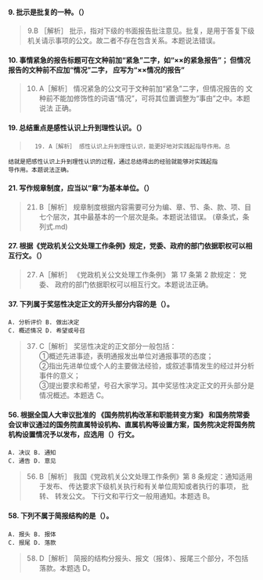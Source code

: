 #### 9. 批示是批复的一种。（）
>   9.B ［解析］ 批示，指对下级的书面报告批注意见。批复，是用于答复下级
    机关请示事项的公文。故二者不存在包含关系。本题说法错误。

#### 10. 事情紧急的报告标题可在文种前加“紧急”二字，如“××的紧急报告”； 但情况报告的文种前不应加“情况”二字， 应写为“××情况的报告”
>   10. A［解析］ 情况紧急的公文可于文种前加“紧急”二字，但情况报告的
    文种前不能加修饰性的词语“情况”，可将其位置调整为“事由”之中。本题说法
    正确。

#### 19. 总结重点是感性认识上升到理性认识。（）
>       19. A［解析］ 感性认识上升到理性认识，能更好地对实践起指导作用。总
    结就是把感性认识上升到理性认识的过程，通过总结得出的经验就能够对实践起指
    导作用。本题说法正确。

#### 21. 写作规章制度，应当以“章”为基本单位。（）
>   21. B［解析］ 规章制度根据内容需要可分为编、章、节、条、款、项、目
    七个层次，其中最基本的一个层次是条。本题说法错误。
    (章条式，条列式.md)

#### 27. 根据《党政机关公文处理工作条例》规定，党委、政府的部门依据职权可以相互行文。（）
>   27. A［解析］ 《党政机关公文处理工作条例》 第 17 条第 2 款规定： 党委、
    政府的部门依据职权可以相互行文。本题说法正确。

#### 37. 下列属于奖惩性决定正文的开头部分内容的是（）。
    A. 分析评价 B. 做出决定
    C. 概述情况 D. 希望或号召
>   37. C［解析］ 奖惩性决定的正文部分一般包括：   
①概述先进事迹，表明通报发出单位对通报事项的态度；   
②指出先进单位或个人的主要做法经验，或叙述事情发生的经过并分析事件的意义；   
③提出要求和希望，号召大家学习。其中奖惩性决定正文的开头部分是情况概述。本题选 C。

#### 56. 根据全国人大审议批准的 《国务院机构改革和职能转变方案》 和国务院常委会议审议通过的国务院直属特设机构、直属机构等设置方案，国务院决定将国务院机构设置情况予以发布，应选用（）行文。
    A. 决议 B. 通知
    C. 通告 D. 意见
>   56. B［解析］ 我国《党政机关公文处理工作条例》第 8 条规定：通知适用
    于发布、 传达要求下级机关执行和有关单位周知或者执行的事项， 批转、 转发公文。
    下行文和平行文一般用通知。本题选 B。

#### 58. 下列不属于简报结构的是（）。
    A. 报头 B. 报体
    C. 报尾 D. 落款
>   58. D［解析］ 简报的结构分报头、报文（报体）、报尾三个部分，不包括落款。本题选 D。







    
